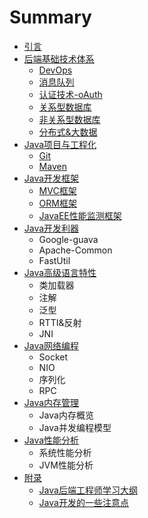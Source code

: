 # Summary

* [引言](README.md)
* [后端基础技术体系](server-tech/README.md)
    * [DevOps](server-tech/devops.md)
    * [消息队列](server-tech/message.md)
    * [认证技术-oAuth](server-tech/oauth.md)
    * [关系型数据库](server-tech/rds.md)
    * [非关系型数据库](server-tech/nosql.md)
    * [分布式&大数据](distribute-data/README.md)
* [Java项目与工程化](java-project/README.md)
    * [Git](java-project/git.md)
    * [Maven](java-project/maven.md)
* [Java开发框架](server-tech/framework.md)
    * [MVC框架](MVC框架)
    * [ORM框架](server-tech/orm.md)
    * [JavaEE性能监测框架](server-tech/cache.md)
* [Java开发利器](java-tools/README.md)
    * Google-guava
    * Apache-Common
    * FastUtil
* [Java高级语言特性](java-advance/README.md)
    * 类加载器
    * 注解
    * 泛型
    * RTTI&反射
    * JNI
* [Java网络编程](java-network/README.md)
    * Socket
    * NIO
    * 序列化
    * RPC
* [Java内存管理](java-memory/README.md)
    * Java内存概览
    * Java并发编程模型
* [Java性能分析](java-profile/README.md)
    * 系统性能分析
    * JVM性能分析
* [附录](blog/README.md)
    * [Java后端工程师学习大纲](http:/www.rowkey.me/blog/2016/06/27/java-backend-study/)
    * [Java开发的一些注意点](http:/www.rowkey.me/blog/2016/06/19/java-tips/)

